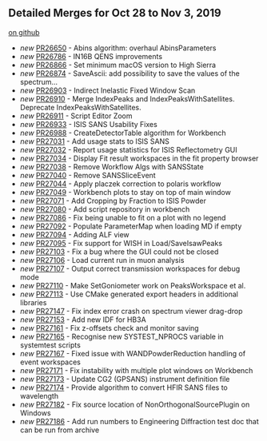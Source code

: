 

Detailed Merges for Oct 28 to Nov 3, 2019
-----------------------------------------
[on github](https://github.com/mantidproject/mantid/pulls?q=is%3Apr+merged%3A2019-10-29..2019-11-03)

* *new* [PR26650](https://github.com/mantidproject/mantid/pull/26650) - Abins algorithm: overhaul AbinsParameters
* *new* [PR26786](https://github.com/mantidproject/mantid/pull/26786) - IN16B QENS improvements
* *new* [PR26866](https://github.com/mantidproject/mantid/pull/26866) - Set minimum macOS version to High Sierra
* *new* [PR26874](https://github.com/mantidproject/mantid/pull/26874) - SaveAscii: add possibility to save the values of the spectrum…
* *new* [PR26903](https://github.com/mantidproject/mantid/pull/26903) - Indirect Inelastic Fixed Window Scan
* *new* [PR26910](https://github.com/mantidproject/mantid/pull/26910) - Merge IndexPeaks and IndexPeaksWithSatellites. Deprecate IndexPeaksWithSatellites.
* *new* [PR26911](https://github.com/mantidproject/mantid/pull/26911) - Script Editor Zoom
* *new* [PR26933](https://github.com/mantidproject/mantid/pull/26933) - ISIS SANS Usability Fixes
* *new* [PR26988](https://github.com/mantidproject/mantid/pull/26988) - CreateDetectorTable algorithm for Workbench
* *new* [PR27031](https://github.com/mantidproject/mantid/pull/27031) - Add usage stats to ISIS SANS
* *new* [PR27032](https://github.com/mantidproject/mantid/pull/27032) - Report usage statistics for ISIS Reflectometry GUI
* *new* [PR27034](https://github.com/mantidproject/mantid/pull/27034) - Display Fit result workspaces in the fit property browser
* *new* [PR27038](https://github.com/mantidproject/mantid/pull/27038) - Remove Workflow Algs with SANSState
* *new* [PR27040](https://github.com/mantidproject/mantid/pull/27040) - Remove SANSSliceEvent
* *new* [PR27044](https://github.com/mantidproject/mantid/pull/27044) - Apply placzek correction to polaris workflow
* *new* [PR27049](https://github.com/mantidproject/mantid/pull/27049) - Workbench plots to stay on top of main window
* *new* [PR27071](https://github.com/mantidproject/mantid/pull/27071) - Add Cropping by Fraction to ISIS Powder
* *new* [PR27080](https://github.com/mantidproject/mantid/pull/27080) - Add script repository in workbench
* *new* [PR27086](https://github.com/mantidproject/mantid/pull/27086) - Fix being unable to fit on a plot with no legend
* *new* [PR27092](https://github.com/mantidproject/mantid/pull/27092) - Populate ParameterMap when loading MD if empty
* *new* [PR27094](https://github.com/mantidproject/mantid/pull/27094) - Adding ALF view
* *new* [PR27095](https://github.com/mantidproject/mantid/pull/27095) - Fix support for WISH in Load/SaveIsawPeaks
* *new* [PR27103](https://github.com/mantidproject/mantid/pull/27103) - Fix a bug where the GUI could not be closed
* *new* [PR27106](https://github.com/mantidproject/mantid/pull/27106) - Load current run in muon analysis
* *new* [PR27107](https://github.com/mantidproject/mantid/pull/27107) - Output correct transmission workspaces for debug mode
* *new* [PR27110](https://github.com/mantidproject/mantid/pull/27110) - Make SetGoniometer work on PeaksWorkspace et al.
* *new* [PR27113](https://github.com/mantidproject/mantid/pull/27113) - Use CMake generated export headers in additional libraries
* *new* [PR27147](https://github.com/mantidproject/mantid/pull/27147) - Fix index error crash on spectrum viewer drag-drop
* *new* [PR27153](https://github.com/mantidproject/mantid/pull/27153) - Add new IDF for HB3A
* *new* [PR27161](https://github.com/mantidproject/mantid/pull/27161) - Fix z-offsets check and monitor saving
* *new* [PR27165](https://github.com/mantidproject/mantid/pull/27165) - Recognise new SYSTEST_NPROCS variable in systemtest scripts
* *new* [PR27167](https://github.com/mantidproject/mantid/pull/27167) - Fixed issue with WANDPowderReduction handling of event workspaces
* *new* [PR27171](https://github.com/mantidproject/mantid/pull/27171) - Fix instability with multiple plot windows on Workbench
* *new* [PR27173](https://github.com/mantidproject/mantid/pull/27173) - Update CG2 (GPSANS) instrument definition file
* *new* [PR27174](https://github.com/mantidproject/mantid/pull/27174) - Provide algorithm to convert HFIR SANS files to wavelength
* *new* [PR27182](https://github.com/mantidproject/mantid/pull/27182) - Fix source location of NonOrthogonalSourcePlugin on Windows
* *new* [PR27186](https://github.com/mantidproject/mantid/pull/27186) - Add run numbers to Engineering Diffraction test doc that can be run from archive
